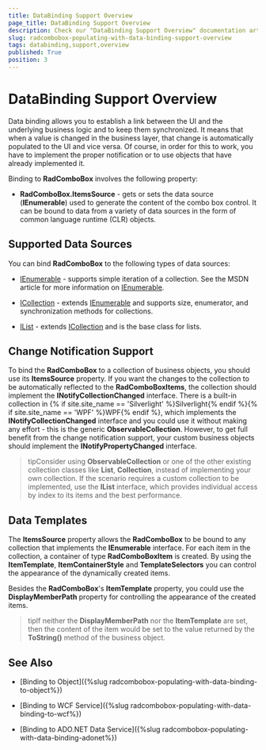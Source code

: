 ```yaml
---
title: DataBinding Support Overview
page_title: DataBinding Support Overview
description: Check our "DataBinding Support Overview" documentation article for the RadComboBox WPF control.
slug: radcombobox-populating-with-data-binding-support-overview
tags: databinding,support,overview
published: True
position: 3
---
```


# DataBinding Support Overview

Data binding allows you to establish a link between the UI and the underlying business logic and to keep them synchronized. It means that when a value is changed in the business layer, that change is automatically populated to the UI and vice versa. Of course, in order for this to work, you have to implement the proper notification or to use objects that have already implemented it.

Binding to __RadComboBox__ involves the following property:

* __RadComboBox.ItemsSource__ - gets or sets the data source (__IEnumerable__) used to generate the content of the combo box control. It can be bound to data from a variety of data sources in the form of common language runtime (CLR) objects.

## Supported Data Sources

You can bind __RadComboBox__ to the following types of data sources:

* [IEnumerable](http://msdn.microsoft.com/en-us/library/system.collections.ienumerable.aspx) - supports simple iteration of a collection. See the MSDN article for more information on [IEnumerable](http://msdn.microsoft.com/en-us/library/system.collections.ienumerable.aspx). 

* [ICollection](http://msdn.microsoft.com/en-us/library/system.collections.icollection.aspx) - extends [IEnumerable](http://msdn.microsoft.com/en-us/library/system.collections.ienumerable.aspx) and supports size, enumerator, and synchronization methods for collections. 

* [IList](http://msdn.microsoft.com/en-us/library/system.collections.ilist.aspx) - extends [ICollection](http://msdn.microsoft.com/en-us/library/system.collections.icollection.aspx) and is the base class for lists.

## Change Notification Support

To bind the __RadComboBox__ to a collection of business objects, you should use its __ItemsSource__ property. If you want the changes to the collection to be automatically reflected to the __RadComboBoxItems__, the collection should implement the __INotifyCollectionChanged__ interface. There is a built-in collection in {% if site.site_name == 'Silverlight' %}Silverlight{% endif %}{% if site.site_name == 'WPF' %}WPF{% endif %}, which implements the __INotifyCollectionChanged__ interface and you could use it without making any effort - this is the generic __ObservableCollection<T>__. However, to get full benefit from the change notification support, your custom business objects should implement the __INotifyPropertyChanged__ interface.

>tipConsider using __ObservableCollection<T>__ or one of the other existing collection classes like __List<T>__, __Collection<T>__, instead of implementing your own collection. If the scenario requires a custom collection to be implemented, use the __IList__ interface, which provides individual access by index to its items and the best performance.

## Data Templates

The __ItemsSource__ property allows the __RadComboBox__ to be bound to any collection that implements the __IEnumerable__ interface. For each item in the collection, a container of type __RadComboBoxItem__ is created. By using the __ItemTemplate__, __ItemContainerStyle__ and __TemplateSelectors__ you can control the appearance of the dynamically created items.

Besides the __RadComboBox__'s __ItemTemplate__ property, you could use the __DisplayMemberPath__ property for controlling the appearance of the created items.

>tipIf neither the __DisplayMemberPath__ nor the __ItemTemplate__ are set, then the content of the item would be set to the value returned by the __ToString()__ method of the business object.

## See Also

 * [Binding to Object]({%slug radcombobox-populating-with-data-binding-to-object%})

 * [Binding to WCF Service]({%slug radcombobox-populating-with-data-binding-to-wcf%})

 * [Binding to ADO.NET Data Service]({%slug radcombobox-populating-with-data-binding-adonet%})
